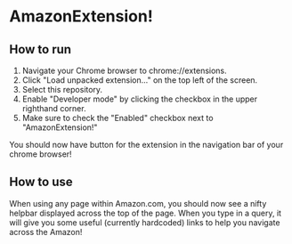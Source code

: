 # AmazonExtension!

## How to run

1. Navigate your Chrome browser to chrome://extensions. 
2. Click "Load unpacked extension..." on the top left of the screen.
3. Select this repository.
4. Enable "Developer mode" by clicking the checkbox in the upper righthand corner.
5. Make sure to check the "Enabled" checkbox next to "AmazonExtension!"

You should now have button for the extension in the navigation bar of your chrome browser!

## How to use
When using any page within Amazon.com, you should now see a nifty helpbar displayed across the top of the page. When you type in a query, it will give you some useful (currently hardcoded) links to help you navigate across the Amazon!


